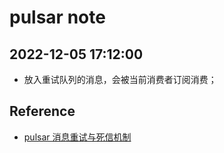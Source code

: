 # pulsar note

## 2022-12-05 17:12:00

- 放入重试队列的消息，会被当前消费者订阅消费；

## Reference

- [pulsar 消息重试与死信机制](https://cloud.tencent.com/document/product/1179/49607)
